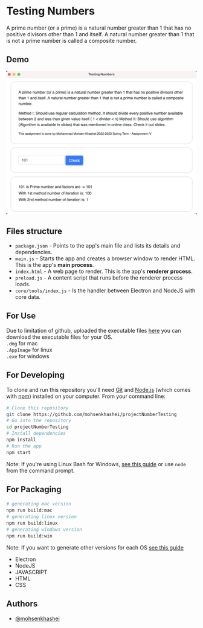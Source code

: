 # Testing Numbers

A prime number (or a prime) is a natural number greater than 1 that has no positive divisors other than 1 and itself. A natural number greater than 1 that is not a prime number is called a composite number.

## Demo

![App Screenshot](./readme/1.png)

## Files structure

- `package.json` - Points to the app's main file and lists its details and dependencies.
- `main.js` - Starts the app and creates a browser window to render HTML. This is the app's **main process**.
- `index.html` - A web page to render. This is the app's **renderer process**.
- `preload.js` - A content script that runs before the renderer process loads.
- `core/tools/index.js` - Is the handler between Electron and NodeJS with core data.

## For Use

Due to limitation of github, uploaded the executable files [here](https://drive.google.com/drive/folders/1kTW6b1K81dIhN5jSJBa9X8Opkrw2YDjK?usp=sharing) you can download the executable files for your OS. <br />
`.dmg` for mac <br />
`.AppImage` for linux <br />
`.exe` for windows <br />

## For Developing

To clone and run this repository you'll need [Git](https://git-scm.com) and [Node.js](https://nodejs.org/en/download/) (which comes with [npm](http://npmjs.com)) installed on your computer. From your command line:

```bash
# Clone this repository
git clone https://github.com/mohsenkhashei/projectNumberTesting
# Go into the repository
cd projectNumberTesting
# Install dependencies
npm install
# Run the app
npm start
```

Note: If you're using Linux Bash for Windows, [see this guide](https://www.howtogeek.com/261575/how-to-run-graphical-linux-desktop-applications-from-windows-10s-bash-shell/) or use `node` from the command prompt.

## For Packaging

```bash
# generating mac version
npm run build:mac
# generating linux version
npm run build:linux
# generating windows version
npm run build:win
```

Note: If you want to generate other versions for each OS [see this guide](https://www.electron.build)

- Electron
- NodeJS
- JAVASCRIPT
- HTML
- CSS

## Authors

- [@mohsenkhashei](https://www.github.com/mohsenkhashei)

